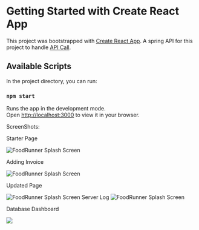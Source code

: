 # Getting Started with Create React App

This project was bootstrapped with [Create React App](https://github.com/facebook/create-react-app). A spring API for this project to handle [API Call](https://github.com/Ronak083/Invoice_processing_API).

## Available Scripts

In the project directory, you can run:

### `npm start`

Runs the app in the development mode.\
Open [http://localhost:3000](http://localhost:3000) to view it in your browser.

ScreenShots:

<p float="left">

Starter Page

  <img src="https://github.com/Ronak083/Invoice-Processing-System/blob/master/ScreenShots/ba2fb4312947234744218647f988ca0ac5e30969.jpg" alt="FoodRunner Splash Screen"/>

   Adding Invoice

  <img src="https://github.com/Ronak083/Invoice-Processing-System/blob/master/ScreenShots/3c55bc556696c0acb6aeb21c706ecaa005ba8b10.jpg" alt="FoodRunner Splash Screen"/>

  Updated Page
  
  <img src="https://github.com/Ronak083/Invoice-Processing-System/blob/master/ScreenShots/0a3e47299d3d96874ce4f5477c6c19b3438f237e.jpg" alt="FoodRunner Splash Screen"/>
Server Log

  <img src="https://github.com/Ronak083/Invoice-Processing-System/blob/master/ScreenShots/b3b005ddc63b53c93cf010a52a353d979d64eb37.jpg" alt="FoodRunner Splash Screen"/>

  Database Dashboard

  <img src="https://github.com/Ronak083/Invoice-Processing-System/blob/master/ScreenShots/32959829e4088f413df3de765ddf32197d115f34.jpg"/>


</p>




